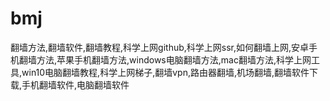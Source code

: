# bmj
翻墙方法,翻墙软件,翻墙教程,科学上网github,科学上网ssr,如何翻墙上网,安卓手机翻墙方法,苹果手机翻墙方法,windows电脑翻墙方法,mac翻墙方法,科学上网工具,win10电脑翻墙教程,科学上网梯子,翻墙vpn,路由器翻墙,机场翻墙,翻墙软件下载,手机翻墙软件,电脑翻墙软件
